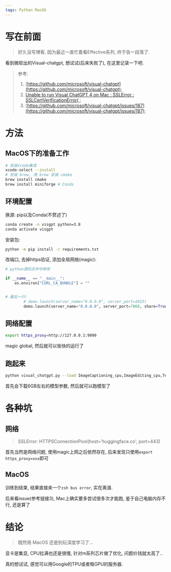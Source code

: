 ```yaml
---
tags: Python MacOS
---
```


# 写在前面

>   好久没写博客, 因为最近一直忙着看Effective系列, 终于告一段落了. 

看到微软出的Visual-chatgpt, 想试试(后来失败了), 在这里记录一下吧.



>   参考:
>
>   1.   [https://github.com/microsoft/visual-chatgpt](https://github.com/microsoft/visual-chatgpt);
>   2.   [Unable to run Visual ChatGPT 4 on Mac : SSLError : SSLCertVerificationError( ](https://github.com/microsoft/visual-chatgpt/issues/246);
>   3.   [https://github.com/microsoft/visual-chatgpt/issues/187](https://github.com/microsoft/visual-chatgpt/issues/187);





# 方法

## MacOS下的准备工作

```bash
# 安装xcode集成
xcode-select --install
# 安装 brew, 用 brew 安装 cmake
brew install cmake
brew install miniforge # Conda
```



## 环境配置

换源: pip以及Conda(不赘述了)

```bash
conda create -n visgpt python=3.8
conda activate visgpt
```

安装包:

```bash
python -m pip install -r requirements.txt
```

改端口, 去掉https验证, 添加全局网络(magic):

```python
# python源码文件中修改

if __name__ == "__main__":
    os.environ["CURL_CA_BUNDLE"] = ""


# 最后一行: 
        # demo.launch(server_name="0.0.0.0", server_port=1015)
        demo.launch(server_name="0.0.0.0", server_port=7868, share=True)

```



## 网络配置

```bash
export https_proxy=http://127.0.0.1:9090
```

magic global, 然后就可以愉快的运行了



## 跑起来

```bash
python visual_chatgpt.py --load ImageCaptioning_cpu,ImageEditing_cpu,Text2Image_cpu
```

首先会下载6GB左右的模型参数, 然后就可以跑模型了

# 各种坑

## 网络

>   SSLError: HTTPSConnectionPool(host='huggingface.co', port=443)

首先当然是网络问题, 使用magic上网之后依然存在, 后来发现只使用`export https_proxy=xxx`即可

## MacOS

训练到结束, 结果直接来一个`zsh bus error`, 实在离谱. 

后来看issue(参考链接3), Mac上确实要多尝试很多次才能跑, 鉴于自己电脑内存不行, 还是算了

# 结论

>   既然用 MacOS 还是别玩深度学习了...

显卡是集显, CPU拉满也还是很慢, 针对m系列芯片做了优化, 问题价钱就太高了..

真的想试试, 感觉可以用Google的TPU或者租GPU的服务器.
